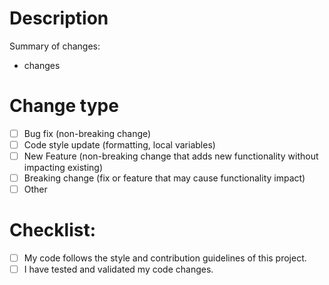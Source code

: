 # Description
Summary of changes:
- changes

# Change type
- [ ] Bug fix (non-breaking change)
- [ ] Code style update (formatting, local variables)
- [ ] New Feature (non-breaking change that adds new functionality without impacting existing)
- [ ] Breaking change (fix or feature that may cause functionality impact)
- [ ] Other

# Checklist:
- [ ] My code follows the style and contribution guidelines of this project.
- [ ] I have tested and validated my code changes.